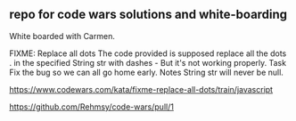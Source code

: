 ## repo for code wars solutions and white-boarding

White boarded with Carmen.

FIXME: Replace all dots
The code provided is supposed replace all the dots . in the specified String str with dashes -
But it's not working properly.
Task
Fix the bug so we can all go home early.
Notes
String str will never be null.

https://www.codewars.com/kata/fixme-replace-all-dots/train/javascript

https://github.com/Rehmsy/code-wars/pull/1